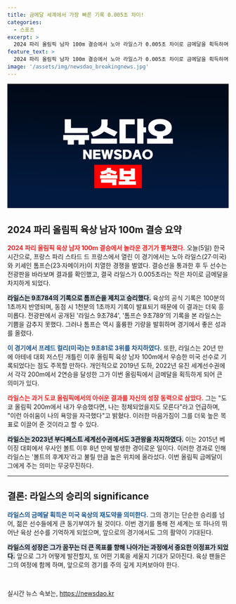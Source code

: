 ```yaml
---
title: 금메달 세계에서 가장 빠른 기록 0.005초 차이!
categories:
  - 스포츠
excerpt: >
  2024 파리 올림픽 남자 100m 결승에서 노아 라일스가 0.005초 차이로 금메달을 획득하며 볼트의 후계자로 자리매김! 감동의 순간을 놓치지 마세요!
feature_text: >
  2024 파리 올림픽 남자 100m 결승에서 노아 라일스가 0.005초 차이로 금메달을 획득하며 볼트의 후계자로 자리매김! 감동의 순간을 놓치지 마세요!
image: '/assets/img/newsdao_breakingnews.jpg'
---
```


<p><img src="/assets/img/newsdao_breakingnews.jpg" alt="ranknews 속보" /></p>

<h2 data-ke-size="size26">2024 파리 올림픽 육상 남자 100m 결승 요약</h2>

<p data-ke-size="size16"><b><span style="color: #ee2323;">2024 파리 올림픽 육상 남자 100m 결승에서 놀라운 경기가 펼쳐졌다.</span></b> 오늘(5일) 한국시간으로, 프랑스 파리 스타드 드 프랑스에서 열린 이 경기에서는 노아 라일스(27·미국)와 키셰인 톰프슨(23·자메이카)이 치열한 경쟁을 벌였다. 결승선을 통과한 후 두 선수는 전광판을 바라보며 결과를 확인했고, 결국 라일스가 0.005초라는 작은 차이로 금메달을 차지하게 되었다.</p>

<p data-ke-size="size16"><b><span style="background-color: #21538527;">라일스는 9초784의 기록으로 톰프슨을 제치고 승리했다.</span></b> 육상의 공식 기록은 100분의 1초까지 반영되며, 동점 시 1천분의 1초까지 기록이 발표되기 때문에 이 결과는 더욱 흥미롭다. 전광판에서 공개된 '라일스 9초784', '톰프슨 9초789'의 기록을 본 라일스는 기쁨을 감추지 못했다. 그러나 톰프슨 역시 훌륭한 기량을 발휘하며 경기에서 좋은 성과를 올렸다.</p>

<p data-ke-size="size16"><b><span style="color: #1a5490;">이 경기에서 프레드 컬리(미국)는 9초81로 3위를 차지하였다.</span></b> 또한, 라일스는 20년 만에 아테네 대회 저스틴 개틀린 이후 올림픽 육상 남자 100m에서 우승한 미국 선수로 기록되었다는 점도 주목할 만하다. 개인적으로 2019년 도하, 2022년 유진 세계선수권에서 각각 200m에서 2연승을 달성한 그가 이번 올림픽에서 금메달을 획득하게 되어 큰 의미가 있다.</p>

<p data-ke-size="size16"><b><span style="color: #ee2323;">라일스는 과거 도쿄 올림픽에서의 아쉬운 결과를 자신의 성장 동력으로 삼았다.</span></b> 그는 "도쿄 올림픽 200m에서 내가 우승했다면, 나는 정체되었을지도 모른다"라고 언급하며, "이런 아쉬움이 나의 욕망을 자극했다"고 밝혔다. 이러한 마음가짐이 그를 더욱 높은 목표로 이끌어 준 것이라고 할 수 있다.</p>

<p data-ke-size="size16"><b><span style="background-color: #21538527;">라일스는 2023년 부다페스트 세계선수권에서도 3관왕을 차지하였다.</span></b> 이는 2015년 베이징 대회에서 우사인 볼트 이후 8년 만에 발생한 경이로운 일이다. 이러한 경과로 인해 라일스는 '볼트의 후계자'라고 불릴 만큼 높은 위치에 올라섰다. 이번 올림픽 금메달이 그에게 주는 의미는 무궁무진하다.</p>

<hr>

<h2 data-ke-size="size26">결론: 라일스의 승리의 significance</h2>

<p data-ke-size="size16"><b><span style="color: #1a5490;">라일스의 금메달 획득은 미국 육상의 재도약을 의미한다.</span></b> 그의 경기는 단순한 승리를 넘어, 젊은 선수들에게 큰 동기부여가 될 것이다. 이번 경기를 통해 전 세계는 또 하나의 뛰어난 육상 선수를 기억하게 되었으며, 앞으로의 경기에서도 그의 활약이 기대된다.</p>

<p data-ke-size="size16"><b><span style="background-color: #21538527;">라일스의 성장은 그가 꿈꾸는 더 큰 목표를 향해 나아가는 과정에서 중요한 이정표가 되었다.</span></b> 앞으로 그가 어떻게 발전할지, 또 어떤 기록을 세울지 기대가 모아진다. 육상 팬들은 그의 여정에 함께 하며, 앞으로의 경기를 주의 깊게 지켜보아야 한다.</p> 

<p data-ke-size="size16">&nbsp;</p>
실시간 뉴스 속보는, <a href="https://newsdao.kr" rel="dofollow">https://newsdao.kr</a>


